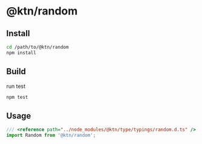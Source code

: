 # @ktn/random

## Install

```bash
cd /path/to/@ktn/random
npm install
```

## Build

run test

```bash
npm test
```

## Usage


```javascript
/// <reference path="../node_modules/@ktn/type/typings/random.d.ts" />
import Random from '@ktn/random';
```
